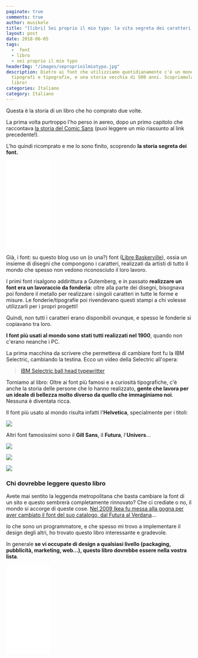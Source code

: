 ```yaml
---
paginate: true
comments: true
author: musikele
title: "[libri] Sei proprio il mio typo: la vita segreta dei caratteri tipografici"
layout: post
date: 2018-06-05
tags:
  -  font
  - libro
  - sei proprio il mio typo
headerImg: "/images/seproprioilmiotypo.jpg"
description: Dietro ai font che utilizziamo quotidianamente c'è un mondo fatto di
  tipografi e tipografie, e una storia vecchia di 500 anni. Scopriamola con questo
  libro!
categories: Italiano
category: Italiano
---
```

Questa è la storia di un libro che ho comprato due volte.

La prima volta purtroppo l'ho perso in aereo, dopo un primo capitolo che raccontava [la storia del Comic Sans](https://michelenasti.com/2017/12/01/batman-ha-ispirato-il-comic-sans-storia-di-un-font-che-tutti-odiano.html) (puoi leggere un mio riassunto al link precedente!).

L'ho quindi ricomprato e me lo sono finito, scoprendo **la storia segreta dei font.**

<iframe style="width:120px;height:240px;" marginwidth="0" marginheight="0" scrolling="no" frameborder="0" src="//rcm-eu.amazon-adsystem.com/e/cm?lt1=_blank&bc1=000000&IS2=1&bg1=FFFFFF&fc1=000000&lc1=0000FF&t=ilblodimicnas-21&o=29&p=8&l=as4&m=amazon&f=ifr&ref=as_ss_li_til&asins=B00QFIVE8I&linkId=c330ea265a0ba9192f74f16adb252a00"></iframe>

Già, i font: su questo blog uso un (o una?) font ([Libre Baskerville](https://fonts.google.com/specimen/Libre+Baskerville)), ossia un insieme di disegni che compongono i caratteri, realizzati da artisti di tutto il mondo che spesso non vedono riconosciuto il loro lavoro.

I primi font risalgono addirittura a Gutemberg, e in passato **realizzare un font era un lavoraccio da fonderia**: oltre alla parte dei disegni, bisognava poi fondere il metallo per realizzare i singoli caratteri in tutte le forme e misure. Le fonderie/tipografie poi rivendevano questi stampi a chi volesse utilizzarli per i propri progetti! 

Quindi, non tutti i caratteri erano disponibili ovunque, e spesso le fonderie si copiavano tra loro.

**I font più usati al mondo sono stati tutti realizzati nel 1900**, quando non c'erano neanche i PC.

La prima macchina da scrivere che permetteva di cambiare font fu la IBM Selectric, cambiando la testina. Ecco un video della Selectric all'opera:

<blockquote class="imgur-embed-pub" lang="en" data-id="zCg1LX1"><a href="https://imgur.com/zCg1LX1">IBM Selectric ball head typewritter </a></blockquote><script async src="https://s.imgur.com/min/embed.js" charset="utf-8"></script>

Torniamo al libro: Oltre ai font più famosi e a curiosità tipografiche, c'è anche la storia delle persone che lo hanno realizzato, **gente che lavora per un ideale di bellezza molto diverso da quello che immaginiamo noi**. Nessuna è diventata ricca.

Il font più usato al mondo risulta infatti l'**Helvetica**, specialmente per i titoli:

![](https://upload.wikimedia.org/wikipedia/commons/2/28/HelveticaSpecimenCH.svg)

Altri font famosissimi sono il **Gill Sans**, il **Futura**, l'**Univers**...

![](https://upload.wikimedia.org/wikipedia/commons/4/48/GillSansEG.svg)

![](https://upload.wikimedia.org/wikipedia/commons/thumb/5/50/Futura_Specimen.svg/1200px-Futura_Specimen.svg.png)

![](https://upload.wikimedia.org/wikipedia/commons/8/8e/UniversSpec.png) 

### Chi dovrebbe leggere questo libro 

Avete mai sentito la leggenda metropolitana che basta cambiare la font di un sito e questo sembrerà completamente rinnovato? Che ci crediate o no, il mondo si accorge di queste cose. [Nel 2009 Ikea fu messa alla gogna per aver cambiato il font del suo catalogo, dal Futura al Verdana](http://www.bloggokin.it/2009/09/15/ikea-font-verdana-o-futura/)... 

Io che sono un programmatore, e che spesso mi trovo a implementare il design degli altri, ho trovato questo libro interessante e gradevole. 

In generale **se vi occupate di design a qualsiasi livello (packaging, pubblicità, marketing, web...), questo libro dovrebbe essere nella vostra lista**. 

<iframe style="width:120px;height:240px;" marginwidth="0" marginheight="0" scrolling="no" frameborder="0" src="//rcm-eu.amazon-adsystem.com/e/cm?lt1=_blank&bc1=000000&IS2=1&bg1=FFFFFF&fc1=000000&lc1=0000FF&t=ilblodimicnas-21&o=29&p=8&l=as4&m=amazon&f=ifr&ref=as_ss_li_til&asins=B00QFIVE8I&linkId=c330ea265a0ba9192f74f16adb252a00"></iframe>